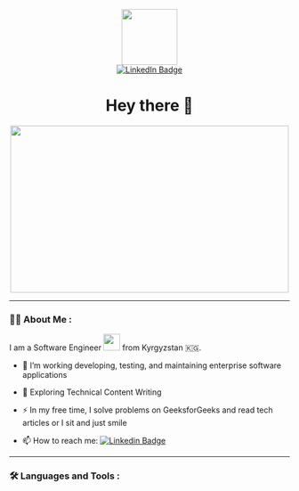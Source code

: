 <div id="header" align="center">
  <img src="https://media.giphy.com/media/RbDKaczqWovIugyJmW/giphy.gif" width="100"/>
    <div id="badges">
      <a href="https://www.linkedin.com/in/zhangarach-keldibekov/">
        <img src="https://img.shields.io/badge/LinkedIn-blue?style=for-the- badge&logo=linkedin&logoColor=white" alt="LinkedIn Badge"/>
      </a>
    </div>
  <img src="https://komarev.com/ghpvc/?username=jangarach&style=flat-square&color=blue" alt=""/>
<h1>
  Hey there 👋
</h1>
</div>
<div align="center">
  <img src="https://media.giphy.com/media/VDSiCHF1XmZgs5sRQQ/giphy-downsized-large.gif" width="500" height="300"/>
  </div>
  
---

### :man_technologist: About Me :

I am a Software Engineer <img src="https://media.giphy.com/media/WUlplcMpOCEmTGBtBW/giphy.gif" width="30"> from Kyrgyzstan 🇰🇬.

- :telescope: I’m working developing, testing, and maintaining enterprise software applications

- :seedling: Exploring Technical Content Writing

- :zap: In my free time, I solve problems on GeeksforGeeks and read tech articles or I sit and just smile

- :mailbox: How to reach me: [![Linkedin Badge](https://img.shields.io/badge/-LinkedIn-blue?style=flat&logo=Linkedin&logoColor=white)](https://www.linkedin.com/in/zhangarach-keldibekov/)

---

### :hammer_and_wrench: Languages and Tools :


